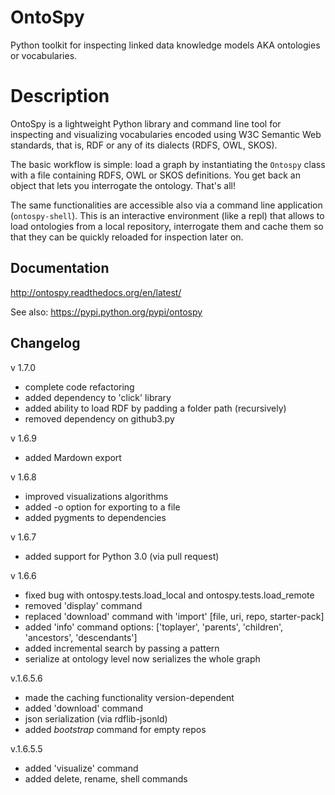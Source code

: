 OntoSpy
=======

Python toolkit for inspecting linked data knowledge models AKA ontologies or vocabularies.


Description
=======

OntoSpy is a lightweight Python library and command line tool for inspecting and visualizing vocabularies encoded using W3C Semantic Web standards, that is, RDF or any of its dialects (RDFS, OWL, SKOS). 

The basic workflow is simple: load a graph by instantiating the ``Ontospy`` class with a file containing RDFS, OWL or SKOS definitions. You get back an object that lets you interrogate the ontology. That's all!

The same functionalities are accessible also via a command line application (`ontospy-shell`). This is an interactive environment (like a repl) that allows to load ontologies from a local repository, interrogate them and cache them so that they can be quickly reloaded for inspection later on. 


Documentation
---------------
http://ontospy.readthedocs.org/en/latest/

See also: https://pypi.python.org/pypi/ontospy



Changelog
---------------
v 1.7.0
- complete code refactoring
- added dependency to 'click' library
- added ability to load RDF by padding a folder path (recursively)
- removed dependency on github3.py


v 1.6.9
- added Mardown export


v 1.6.8
- improved visualizations algorithms
- added -o option for exporting to a file
- added pygments to dependencies


v 1.6.7
- added support for Python 3.0 (via pull request)


v 1.6.6 
- fixed bug with ontospy.tests.load_local and ontospy.tests.load_remote
- removed 'display' command
- replaced 'download' command with 'import' [file, uri, repo, starter-pack]
- added 'info' command options: ['toplayer', 'parents', 'children', 'ancestors', 'descendants']
- added incremental search by passing a pattern 
- serialize at ontology level now serializes the whole graph


v.1.6.5.6
- made the caching functionality version-dependent 
- added 'download' command
- json serialization (via rdflib-jsonld)
- added *bootstrap* command for empty repos
 

v.1.6.5.5
- added 'visualize' command
- added delete, rename, shell commands 